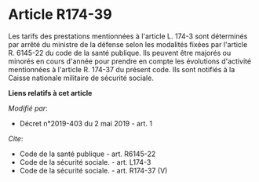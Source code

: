 # Article R174-39

Les tarifs des prestations mentionnées à l'article L. 174-3 sont déterminés par arrêté du ministre de la défense selon les
modalités fixées par l'article R. 6145-22 du code de la santé publique. Ils peuvent être majorés ou minorés en cours d'année
pour prendre en compte les évolutions d'activité mentionnées à l'article R. 174-37 du présent code. Ils sont notifiés à la
Caisse nationale militaire de sécurité sociale.

**Liens relatifs à cet article**

_Modifié par_:

  - Décret n°2019-403 du 2 mai 2019 - art. 1

_Cite_:

  - Code de la santé publique - art. R6145-22
  - Code de la sécurité sociale. - art. L174-3
  - Code de la sécurité sociale. - art. R174-37 (V)
